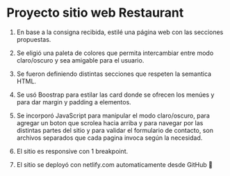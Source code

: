 
# Proyecto sitio web Restaurant

1. En base a la consigna recibida, estilé una página web con las secciones propuestas.

2. Se eligió una paleta de colores que permita intercambiar entre modo claro/oscuro y sea amigable para el usuario.

3. Se fueron definiendo distintas secciones que respeten la semantica HTML.

4. Se usó Boostrap para estilar las card donde se ofrecen los menúes y para dar margin y padding a elementos.

5. Se incorporó JavaScript para manipular el modo claro/oscuro, para agregar un boton que scrolea hacia arriba y para navegar por las distintas partes del sitio y para validar el formulario de contacto, son archivos separados que cada pagina invoca según la necesidad.

6. El sitio es responsive con 1 breakpoint.

7. El sitio se deployó con netlify.com automaticamente desde GitHub 🚀
